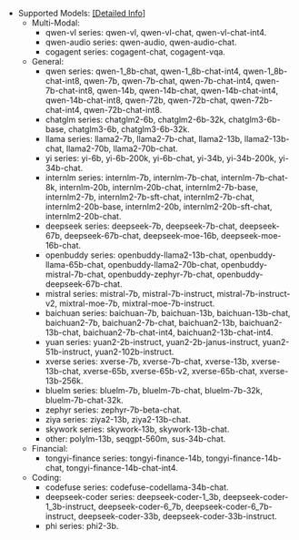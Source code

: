 - Supported Models: [[Detailed Info]](https://github.com/modelscope/swift/blob/main/docs/source/LLM/%E6%94%AF%E6%8C%81%E7%9A%84%E6%A8%A1%E5%9E%8B%E5%92%8C%E6%95%B0%E6%8D%AE%E9%9B%86.md#%E6%A8%A1%E5%9E%8B)
  - Multi-Modal:
    - qwen-vl series: qwen-vl, qwen-vl-chat, qwen-vl-chat-int4.
    - qwen-audio series: qwen-audio, qwen-audio-chat.
    - cogagent series: cogagent-chat, cogagent-vqa.
  - General:
    - qwen series: qwen-1_8b-chat, qwen-1_8b-chat-int4, qwen-1_8b-chat-int8, qwen-7b, qwen-7b-chat, qwen-7b-chat-int4, qwen-7b-chat-int8, qwen-14b, qwen-14b-chat, qwen-14b-chat-int4, qwen-14b-chat-int8, qwen-72b, qwen-72b-chat, qwen-72b-chat-int4, qwen-72b-chat-int8.
    - chatglm series: chatglm2-6b, chatglm2-6b-32k, chatglm3-6b-base, chatglm3-6b, chatglm3-6b-32k.
    - llama series: llama2-7b, llama2-7b-chat, llama2-13b, llama2-13b-chat, llama2-70b, llama2-70b-chat.
    - yi series: yi-6b, yi-6b-200k, yi-6b-chat, yi-34b, yi-34b-200k, yi-34b-chat.
    - internlm series: internlm-7b, internlm-7b-chat, internlm-7b-chat-8k, internlm-20b, internlm-20b-chat, internlm2-7b-base, internlm2-7b, internlm2-7b-sft-chat, internlm2-7b-chat, internlm2-20b-base, internlm2-20b, internlm2-20b-sft-chat, internlm2-20b-chat.
    - deepseek series: deepseek-7b, deepseek-7b-chat, deepseek-67b, deepseek-67b-chat, deepseek-moe-16b, deepseek-moe-16b-chat.
    - openbuddy series: openbuddy-llama2-13b-chat, openbuddy-llama-65b-chat, openbuddy-llama2-70b-chat, openbuddy-mistral-7b-chat, openbuddy-zephyr-7b-chat, openbuddy-deepseek-67b-chat.
    - mistral series: mistral-7b, mistral-7b-instruct, mistral-7b-instruct-v2, mixtral-moe-7b, mixtral-moe-7b-instruct.
    - baichuan series: baichuan-7b, baichuan-13b, baichuan-13b-chat, baichuan2-7b, baichuan2-7b-chat, baichuan2-13b, baichuan2-13b-chat, baichuan2-7b-chat-int4, baichuan2-13b-chat-int4.
    - yuan series: yuan2-2b-instruct, yuan2-2b-janus-instruct, yuan2-51b-instruct, yuan2-102b-instruct.
    - xverse series: xverse-7b, xverse-7b-chat, xverse-13b, xverse-13b-chat, xverse-65b, xverse-65b-v2, xverse-65b-chat, xverse-13b-256k.
    - bluelm series: bluelm-7b, bluelm-7b-chat, bluelm-7b-32k, bluelm-7b-chat-32k.
    - zephyr series: zephyr-7b-beta-chat.
    - ziya series: ziya2-13b, ziya2-13b-chat.
    - skywork series: skywork-13b, skywork-13b-chat.
    - other: polylm-13b, seqgpt-560m, sus-34b-chat.
  - Financial:
    - tongyi-finance series: tongyi-finance-14b, tongyi-finance-14b-chat, tongyi-finance-14b-chat-int4.
  - Coding:
    - codefuse series: codefuse-codellama-34b-chat.
    - deepseek-coder series: deepseek-coder-1_3b, deepseek-coder-1_3b-instruct, deepseek-coder-6_7b, deepseek-coder-6_7b-instruct, deepseek-coder-33b, deepseek-coder-33b-instruct.
    - phi series: phi2-3b.

    
